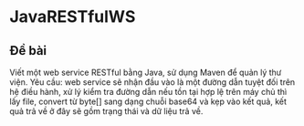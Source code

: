# JavaRESTfulWS
## Đề bài
Viết một web service RESTful bằng Java, sử dụng Maven để quản lý thư viện.
Yêu cầu: web service sẽ nhận đầu vào là một đường dẫn tuyệt đối trên hệ điều hành, xử lý kiểm tra đường dẫn nếu tồn tại hợp lệ trên máy chủ thì lấy file, convert từ byte[] sang dạng chuỗi base64 và kẹp vào kết quả, kết quả trả về ở đây sẽ gồm trạng thái và dữ liệu trả về.
